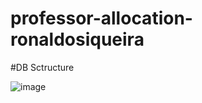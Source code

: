 # professor-allocation-ronaldosiqueira

#DB Sctructure

![image](https://user-images.githubusercontent.com/75760249/190045030-31d8dadd-26ba-46ff-926e-4a2efd10f79a.png)

